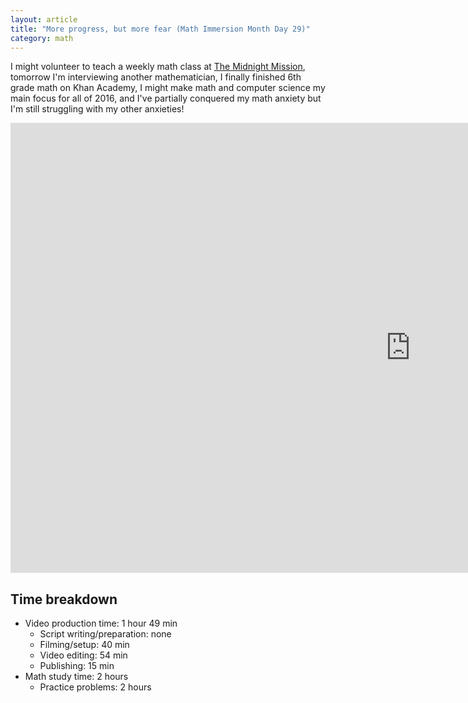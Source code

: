 ```yaml
---
layout: article
title: "More progress, but more fear (Math Immersion Month Day 29)"
category: math
---
```


I might volunteer to teach a weekly math class at [The Midnight Mission](http://www.midnightmission.org/), tomorrow I'm interviewing another mathematician, I finally finished 6th grade math on Khan Academy, I might make math and computer science my main focus for all of 2016, and I've partially conquered my math anxiety but I'm still struggling with my other anxieties!

<iframe width="1280" height="720" src="https://www.youtube.com/embed/BGVWOqy3P-o" frameborder="0" allowfullscreen></iframe>

## Time breakdown

- Video production time: 1 hour 49 min
  - Script writing/preparation: none
  - Filming/setup: 40 min
  - Video editing: 54 min
  - Publishing: 15 min
- Math study time: 2 hours
  - Practice problems: 2 hours